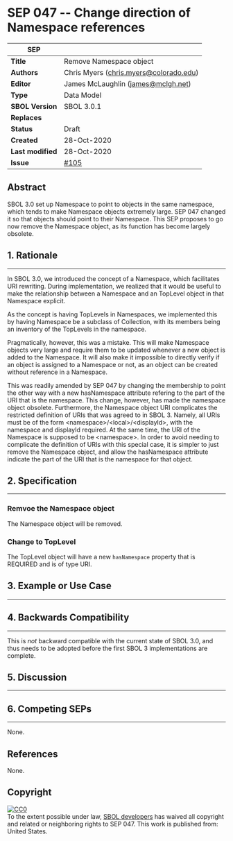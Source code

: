 
SEP 047 -- Change direction of Namespace references
===================================

SEP                     | <leave empty>
----------------------|--------------
**Title**                | Remove Namespace object
**Authors**           | Chris Myers (chris.myers@colorado.edu)
**Editor**            | James McLaughlin (james@mclgh.net)
**Type**               | Data Model
**SBOL Version** | SBOL 3.0.1
**Replaces**        | 
**Status**             | Draft
**Created**          | 28-Oct-2020
**Last modified**  | 28-Oct-2020
**Issue**          | [#105](https://github.com/SynBioDex/SEPs/issues/105)

Abstract
-----------
SBOL 3.0 set up Namespace to point to objects in the same namespace, which tends to make Namespace objects extremely large. SEP 047 changed it so that objects should point to their Namespace. This SEP proposes to go now remove the Namespace object, as its function has become largely obsolete.

## 1. Rationale <a name="rationale"></a>
----------------
In SBOL 3.0, we introduced the concept of a Namespace, which facilitates URI rewriting. During implementation, we realized that it would be useful to make the relationship between a Namespace and an TopLevel object in that Namespace explicit.

As the concept is having TopLevels in Namespaces, we implemented this by having Namespace be a subclass of Collection, with its members being an inventory of the TopLevels in the namespace.

Pragmatically, however, this was a mistake. This will make Namespace objects very large and require them to be updated whenever a new object is added to the Namespace. It will also make it impossible to directly verify if an object is assigned to a Namespace or not, as an object can be created without reference in a Namespace.

This was readily amended by SEP 047 by changing the membership to point the other way with a new hasNamespace attribute refering to the part of the URI that is the namespace. This change, however, has made the namespace object obsolete.  Furthermore, the Namespace object URI complicates the restricted definition of URIs that was agreed to in SBOL 3.  Namely, all URIs must be of the form \<namespace\>/\<local\>/\<displayId\>, with the namespace and displayId required.  At the same time, the URI of the Namespace is supposed to be \<namespace\>.  In order to avoid needing to complicate the definition of URIs with this special case, it is simpler to just remove the Namespace object, and allow the hasNamespace attribute indicate the part of the URI that is the namespace for that object.

## 2. Specification <a name="specification"></a>
----------------------------------------------

### Remvoe the Namespace object

The Namespace object will be removed.

### Change to TopLevel

The TopLevel object will have a new `hasNamespace` property that is REQUIRED and is of type URI.

## 3. Example or Use Case <a name='example'></a>
-------------------------------


## 4. Backwards Compatibility <a name='compatibility'></a>
-----------------

This is _not_ backward compatible with the current state of SBOL 3.0, and thus needs to be adopted before the first SBOL 3 implementations are complete.

## 5. Discussion <a name='discussion'></a>
-----------------


## 6. Competing SEPs <a name='competing_seps'></a>
-----------------
None.

References <a name='references'></a>
----------------
None.

Copyright <a name='copyright'></a>
-------------
<p xmlns:dct="http://purl.org/dc/terms/" xmlns:vcard="http://www.w3.org/2001/vcard-rdf/3.0#">
  <a rel="license"
     href="http://creativecommons.org/publicdomain/zero/1.0/">
    <img src="http://i.creativecommons.org/p/zero/1.0/88x31.png" style="border-style: none;" alt="CC0" />
  </a>
  <br />
  To the extent possible under law,
  <a rel="dct:publisher"
     href="sbolstandard.org">
    <span property="dct:title">SBOL developers</span></a>
  has waived all copyright and related or neighboring rights to
  <span property="dct:title">SEP 047</span>.
This work is published from:
<span property="vcard:Country" datatype="dct:ISO3166"
      content="US" about="sbolstandard.org">
  United States</span>.
</p>
